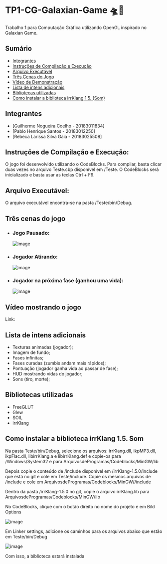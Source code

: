 # TP1-CG-Galaxian-Game 🛸🔫
Trabalho 1 para Computação Gráfica utilizando OpenGL inspirado no Galaxian Game.

## Sumário
* [Integrantes](#integrantes)
* [Instruções de Compilação e Execução](#instruções-de-compilação-e-execução)
* [Arquivo Executável](#arquivo-executável)
* [Três Cenas do Jogo](#três-cenas-do-jogo)
* [Vídeo de Demonstração](#vídeo-mostrando-o-jogo)
* [Lista de intens adicionais](#lista-de-intens-adicionais)
* [Bibliotecas utilizadas](#bibliotecas-utilizadas)
* [Como instalar a biblioteca irrKlang 1.5. (Som)](#como-instalar-a-biblioteca-irrKlang-1.5.-som)

## Integrantes
* [Guilherme Nogueira Coelho - 20183011834]
* [Pablo Henrique Santos - 20183012250]
* [Rebeca Larissa Silva Gaia - 20183025508]

## Instruções de Compilação e Execução:
O jogo foi desenvolvido utilizando o CodeBlocks. Para compilar, basta clicar duas vezes no arquivo Teste.cbp disponível em /Teste. O CodeBlocks será inicializado e basta usar as teclas Ctrl + F9.
## Arquivo Executável:
O arquivo executável encontra-se na pasta /Teste/bin/Debug.

## Três cenas do jogo
* ### Jogo Pausado:
  ![image](https://user-images.githubusercontent.com/93343614/171066449-50fd0d2f-77e9-41ea-9116-aab0cdf40449.png)
* ### Jogador Atirando:
  ![image](https://user-images.githubusercontent.com/93343614/171066631-73cdf753-4363-4869-a64e-538c37a56927.png)
* ### Jogador na próxima fase (ganhou uma vida):
  ![image](https://user-images.githubusercontent.com/93343614/171066777-6d9a7d35-5bc3-4311-bd00-6729345f98c7.png)

## Vídeo mostrando o jogo
Link: 

## Lista de intens adicionais
* Texturas animadas (jogador);
* Imagem de fundo;
* Fases infinitas;
* Fases curadas (zumbis andam mais rápidos);
* Pontuação (jogador ganha vida ao passar de fase);
* HUD mostrando vidas do jogador;
* Sons (tiro, morte);

## Bibliotecas utilizadas
* FreeGLUT
* Glew
* SOIL
* irrKlang

## Como instalar a biblioteca irrKlang 1.5. Som

Na pasta Teste/bin/Debug, selecione os arquivos:
irrKlang.dll, ikpMP3.dll, ikpFlac.dll, libirrKlang.a e libirrKlang.def
e copie-os para /Windows/System32 e para ArquivosdeProgramas/Codeblocks/MinGW/lib

Depois copie o conteúdo de /include disponível em /irrKlang-1.5.0/include que está no git e cole em Teste/include.
Copie os mesmos arquivos de /include e cole em ArquivosdeProgramas/Codeblocks/MinGW//include

Dentro da pasta /irrKlang-1.5.0 no git, copie o arquivo irrKlang.lib para ArquivosdeProgramas/Codeblocks/MinGW/lib

No CodeBlocks, clique com o botão direito no nome do projeto e em Bild Options

![image](https://user-images.githubusercontent.com/93343614/169708904-2c6c1f58-b7ae-4a84-bef9-14fa625ea806.png)

Em Linker settings, adicione os caminhos para os arquivos abaixo que estão em Teste/bin/Debug

![image](https://user-images.githubusercontent.com/93343614/169708954-fe9f9142-3bed-43a1-9abe-8195a7270fc8.png)

Com isso, a biblioteca estará instalada

[Guilherme Nogueira Coelho]: https://github.com/GuiNo12
[Pablo Henrique Santos]: https://github.com/pablohsgc
[Rebeca Larissa Silva Gaia]: https://github.com/reb-gaia
